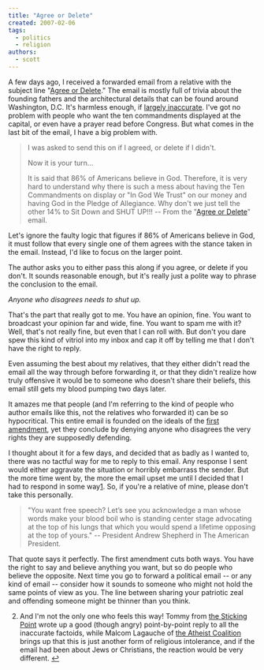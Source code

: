 ```yaml
---
title: "Agree or Delete"
created: 2007-02-06
tags: 
  - politics
  - religion
authors: 
  - scott
---
```


A few days ago, I received a forwarded email from a relative with the subject line "[Agree or Delete](http://www.pearlharborsurvivorsonline.org/html/GOD%20BLESS%20AMERICA.htm)." The email is mostly full of trivia about the founding fathers and the architectural details that can be found around Washington, D.C. It's harmless enough, if [largely inaccurate](http://www.snopes.com/politics/religion/capital.asp). I've got no problem with people who want the ten commandments displayed at the capital, or even have a prayer read before Congress. But what comes in the last bit of the email, I have a big problem with.

> I was asked to send this on if I agreed, or delete if I didn't.
> 
> Now it is your turn…
> 
> It is said that 86% of Americans believe in God. Therefore, it is very hard to understand why there is such a mess about having the Ten Commandments on display or "In God We Trust" on our money and having God in the Pledge of Allegiance. Why don't we just tell the other 14% to Sit Down and SHUT UP!!! \-- From the "[Agree or Delete](http://www.pearlharborsurvivorsonline.org/html/GOD%20BLESS%20AMERICA.htm)" email.

Let's ignore the faulty logic that figures if 86% of Americans believe in God, it must follow that every single one of them agrees with the stance taken in the email. Instead, I'd like to focus on the larger point.

The author asks you to either pass this along if you agree, or delete if you don't. It sounds reasonable enough, but it's really just a polite way to phrase the conclusion to the email.

_Anyone who disagrees needs to shut up._

That's the part that really got to me. You have an opinion, fine. You want to broadcast your opinion far and wide, fine. You want to spam me with it? Well, that's not really fine, but even that I can roll with. But don't you dare spew this kind of vitriol into my inbox and cap it off by telling me that I don't have the right to reply.

Even assuming the best about my relatives, that they either didn't read the email all the way through before forwarding it, or that they didn't realize how truly offensive it would be to someone who doesn't share their beliefs, this email still gets my blood pumping two days later.

It amazes me that people (and I'm referring to the kind of people who author emails like this, not the relatives who forwarded it) can be so hypocritical. This entire email is founded on the ideals of the [first amendment](http://www.law.cornell.edu/constitution/constitution.billofrights.html#amendmenti), yet they conclude by denying anyone who disagrees the very rights they are supposedly defending.

I thought about it for a few days, and decided that as badly as I wanted to, there was no tactful way for me to reply to this email. Any response I sent would either aggravate the situation or horribly embarrass the sender. But the more time went by, the more the email upset me until I decided that I had to respond in some way[1](#fn1-agreeordelete "View footnote 1"). So, if you're a relative of mine, please don't take this personally.

> "You want free speech? Let’s see you acknowledge a man whose words make your blood boil who is standing center stage advocating at the top of his lungs that which you would spend a lifetime opposing at the top of yours." \-- President Andrew Shepherd in The American President.

That quote says it perfectly. The first amendment cuts both ways. You have the right to say and believe anything you want, but so do people who believe the opposite. Next time you go to forward a political email -- or any kind of email -- consider how it sounds to someone who might not hold the same points of view as you. The line between sharing your patriotic zeal and offending someone might be thinner than you think.

2. And I'm not the only one who feels this way! Tommy from [the Sticking Point](http://thestickingpoint.typepad.com/the_sticking_point/religion/index.html) wrote up a good (though angry) point-by-point reply to all the inaccurate factoids, while Malcom Lagauche of [the Atheist Coalition](http://www.atheistcoalition.org/docs/sitdown.html) brings up that this is just another form of religious intolerance, and if the email had been about Jews or Christians, the reaction would be very different. [↩](#fnref1-agreeordelete "Back to footnote 1 in the post")
